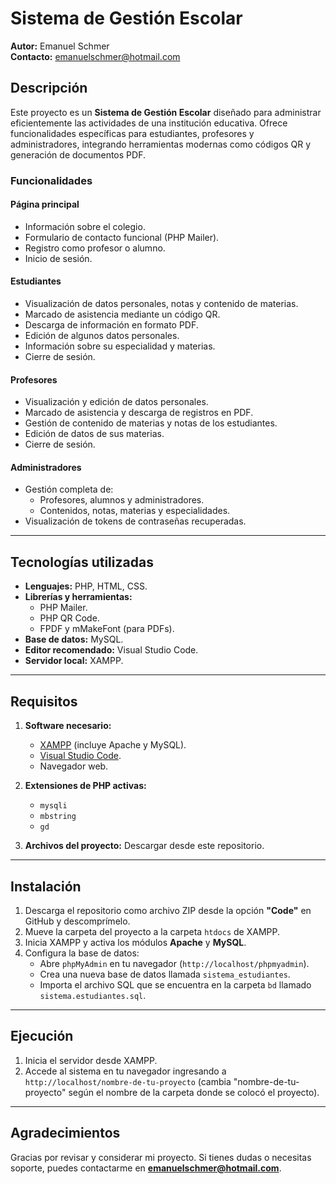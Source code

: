 
# Sistema de Gestión Escolar

**Autor:** Emanuel Schmer  
**Contacto:** emanuelschmer@hotmail.com  

## Descripción

Este proyecto es un **Sistema de Gestión Escolar** diseñado para administrar eficientemente las actividades de una institución educativa. Ofrece funcionalidades específicas para estudiantes, profesores y administradores, integrando herramientas modernas como códigos QR y generación de documentos PDF.

### Funcionalidades

#### Página principal
- Información sobre el colegio.
- Formulario de contacto funcional (PHP Mailer).
- Registro como profesor o alumno.
- Inicio de sesión.

#### Estudiantes
- Visualización de datos personales, notas y contenido de materias.
- Marcado de asistencia mediante un código QR.
- Descarga de información en formato PDF.
- Edición de algunos datos personales.
- Información sobre su especialidad y materias.
- Cierre de sesión.

#### Profesores
- Visualización y edición de datos personales.
- Marcado de asistencia y descarga de registros en PDF.
- Gestión de contenido de materias y notas de los estudiantes.
- Edición de datos de sus materias.
- Cierre de sesión.

#### Administradores
- Gestión completa de:
  - Profesores, alumnos y administradores.
  - Contenidos, notas, materias y especialidades.
- Visualización de tokens de contraseñas recuperadas.

---

## Tecnologías utilizadas

- **Lenguajes:** PHP, HTML, CSS.
- **Librerías y herramientas:**
  - PHP Mailer.
  - PHP QR Code.
  - FPDF y mMakeFont (para PDFs).
- **Base de datos:** MySQL.
- **Editor recomendado:** Visual Studio Code.
- **Servidor local:** XAMPP.

---

## Requisitos

1. **Software necesario:**
   - [XAMPP](https://www.apachefriends.org/index.html) (incluye Apache y MySQL).
   - [Visual Studio Code](https://code.visualstudio.com/).
   - Navegador web.

2. **Extensiones de PHP activas:**
   - `mysqli`
   - `mbstring`
   - `gd`

3. **Archivos del proyecto:** Descargar desde este repositorio.

---

## Instalación

1. Descarga el repositorio como archivo ZIP desde la opción **"Code"** en GitHub y descomprímelo.
2. Mueve la carpeta del proyecto a la carpeta `htdocs` de XAMPP.
3. Inicia XAMPP y activa los módulos **Apache** y **MySQL**.
4. Configura la base de datos:
   - Abre `phpMyAdmin` en tu navegador (`http://localhost/phpmyadmin`).
   - Crea una nueva base de datos llamada `sistema_estudiantes`.
   - Importa el archivo SQL que se encuentra en la carpeta `bd` llamado `sistema.estudiantes.sql`.

---

## Ejecución

1. Inicia el servidor desde XAMPP.
2. Accede al sistema en tu navegador ingresando a `http://localhost/nombre-de-tu-proyecto` (cambia "nombre-de-tu-proyecto" según el nombre de la carpeta donde se colocó el proyecto).

---

## Agradecimientos

Gracias por revisar y considerar mi proyecto. Si tienes dudas o necesitas soporte, puedes contactarme en **emanuelschmer@hotmail.com**.  
